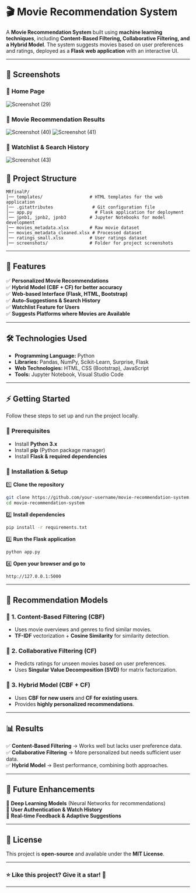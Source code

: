 

# 🎬 Movie Recommendation System  

A **Movie Recommendation System** built using **machine learning techniques**, including **Content-Based Filtering, Collaborative Filtering, and a Hybrid Model**. The system suggests movies based on user preferences and ratings, deployed as a **Flask web application** with an interactive UI.  

---

## 📸 Screenshots  

### 🔹 **Home Page**  

![Screenshot (29)](https://github.com/user-attachments/assets/4ebd6455-b67d-4290-a0dd-e87bd4668e6f)


### 🔹 **Movie Recommendation Results**  
![Screenshot (40)](https://github.com/user-attachments/assets/a06aa223-a225-40c3-bd4b-cf60c079ae51)
![Screenshot (41)](https://github.com/user-attachments/assets/1ef88cb0-14c5-48b5-8183-7ee014013414)



### 🔹 **Watchlist & Search History**  
![Screenshot (43)](https://github.com/user-attachments/assets/39750786-1da2-4376-8a43-29083ebd2fc2)




## 📂 Project Structure  

```
MRfinalP/
│── templates/                  # HTML templates for the web application
│── .gitattributes               # Git configuration file
│── app.py                        # Flask application for deployment
│── jpnb1, jpnb2, jpnb3         # Jupyter Notebooks for model development
│── movies_metadata.xlsx        # Raw movie dataset
│── movies_metadata_cleaned.xlsx # Processed dataset
│── ratings_small.xlsx          # User ratings dataset
│── screenshots/                # Folder for project screenshots
```

---

## 🚀 Features  

✅ **Personalized Movie Recommendations**  
✅ **Hybrid Model (CBF + CF) for better accuracy**  
✅ **Web-based Interface (Flask, HTML, Bootstrap)**  
✅ **Auto-Suggestions & Search History**  
✅ **Watchlist Feature for Users**  
✅ **Suggests Platforms where Movies are Available**  

---

## 🛠️ Technologies Used  

- **Programming Language:** Python  
- **Libraries:** Pandas, NumPy, Scikit-Learn, Surprise, Flask  
- **Web Technologies:** HTML, CSS (Bootstrap), JavaScript  
- **Tools:** Jupyter Notebook, Visual Studio Code  

---

## ⚡ Getting Started  

Follow these steps to set up and run the project locally.  

### 🔹 **Prerequisites**  

- Install **Python 3.x**  
- Install **pip** (Python package manager)  
- Install **Flask & required dependencies**  

### 🔹 **Installation & Setup**  

1️⃣ **Clone the repository**  
```bash
git clone https://github.com/your-username/movie-recommendation-system.git
cd movie-recommendation-system
```
  
2️⃣ **Install dependencies**  
```bash
pip install -r requirements.txt
```
  
3️⃣ **Run the Flask application**  
```bash
python app.py
```
  
4️⃣ **Open your browser and go to**  
```bash
http://127.0.0.1:5000
```

---

## 🎯 Recommendation Models  

### 🔹 **1. Content-Based Filtering (CBF)**  
- Uses movie overviews and genres to find similar movies.  
- **TF-IDF** vectorization + **Cosine Similarity** for similarity detection.  

### 🔹 **2. Collaborative Filtering (CF)**  
- Predicts ratings for unseen movies based on user preferences.  
- Uses **Singular Value Decomposition (SVD)** for matrix factorization.  

### 🔹 **3. Hybrid Model (CBF + CF)**  
- Uses **CBF for new users** and **CF for existing users**.  
- Provides **highly personalized recommendations**.  

---

## 📊 Results  

✅ **Content-Based Filtering** → Works well but lacks user preference data.  
✅ **Collaborative Filtering** → More personalized but needs sufficient user data.  
✅ **Hybrid Model** → Best performance, combining both approaches.  

---

## 📅 Future Enhancements  

📌 **Deep Learning Models** (Neural Networks for recommendations)  
📌 **User Authentication & Watch History**  
📌 **Real-time Feedback & Adaptive Suggestions**  

---

## 📜 License  

This project is **open-source** and available under the **MIT License**.  

---

### ⭐ **Like this project? Give it a star! 🌟**  

---

